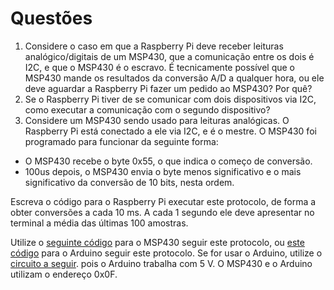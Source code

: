 # Questões

1. Considere o caso em que a Raspberry Pi deve receber leituras analógico/digitais de um MSP430, que a comunicação entre os dois é I2C, e que o MSP430 é o escravo. É tecnicamente possível que o MSP430 mande os resultados da conversão A/D a qualquer hora, ou ele deve aguardar a Raspberry Pi fazer um pedido ao MSP430? Por quê?
2. Se o Raspberry Pi tiver de se comunicar com dois dispositivos via I2C, como executar a comunicação com o segundo dispositivo?
3. Considere um MSP430 sendo usado para leituras analógicas. O Raspberry Pi está conectado a ele via I2C, e é o mestre. O MSP430 foi programado para funcionar da seguinte forma:

- O MSP430 recebe o byte 0x55, o que indica o começo de conversão.
- 100us depois, o MSP430 envia o byte menos significativo e o mais significativo da conversão de 10 bits, nesta ordem.

Escreva o código para o Raspberry Pi executar este protocolo, de forma a obter conversões a cada 10 ms. A cada 1 segundo ele deve apresentar no terminal a média das últimas 100 amostras.

Utilize o [seguinte código](https://github.com/DiogoCaetanoGarcia/Sistemas_Embarcados/blob/master/3_Programa%C3%A7%C3%A3o_RPi/3.7_Revis%C3%A3o/MSP430_AD/MSP430_AD_I2C.c) para o MSP430 seguir este protocolo, ou [este código](https://github.com/DiogoCaetanoGarcia/Sistemas_Embarcados/blob/master/3_Programa%C3%A7%C3%A3o_RPi/3.7_Revis%C3%A3o/Arduino_AD_I2C/Arduino_AD_I2C.ino) para o Arduino seguir este protocolo. Se for usar o Arduino, utilize o [circuito a seguir](https://github.com/DiogoCaetanoGarcia/Sistemas_Embarcados/blob/master/3_Programa%C3%A7%C3%A3o_RPi/3.7_Revis%C3%A3o/Arduino_AD_I2C/Conexoes_RPi_Arduino_Nano.png). pois o Arduino trabalha com 5 V. O MSP430 e o Arduino utilizam o endereço 0x0F.

